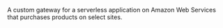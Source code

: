 A custom gateway for a serverless application on Amazon Web Services that purchases products on select sites.
